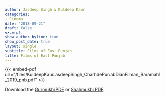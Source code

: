 ```yaml
---
author: Jasdeep Singh & Kuldeep Kaur
categories:
- Cinema
date: "2018-09-21"
draft: false
excerpt:
show_author_byline: true
show_post_date: true
layout: single
subtitle: Films of East Punjab
title: Films of East Punjab
---
```

{{< embed-pdf url="/files/KuldeepKaurJasdeepSingh_CharhdePunjabDianFilman_Baramah1_2019_pnb.pdf" >}}

Download the [Gurmukhi PDF](/files/KuldeepKaurJasdeepSingh_CharhdePunjabDianFilman_Baramah1_2019_pa.pdf) or [Shahmukhi PDF](/files/KuldeepKaurJasdeepSingh_CharhdePunjabDianFilman_Baramah1_2019_pnb.pdf).
